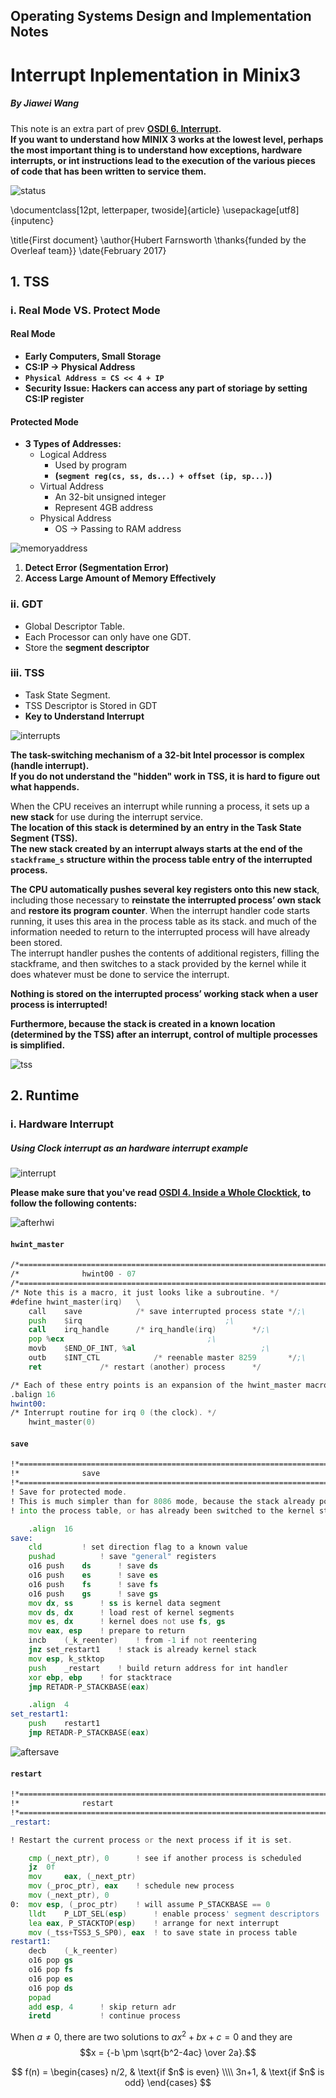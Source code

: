 ## Operating Systems Design and Implementation Notes

# Interrupt Inplementation in Minix3

##### By Jiawei Wang


This note is an extra part of prev **[OSDI 6. Interrupt](https://github.com/Angold-4/OSDI/blob/master/Chapter/Chapter2/6Interrupt.md).**<br>
**If you want to understand how MINIX 3 works at the lowest level, perhaps the most important thing is to understand how exceptions, hardware interrupts, or int <nnn> instructions lead to the execution of the various pieces of code that has been written to service them.**

![status](Sources/status.png)

\documentclass[12pt, letterpaper, twoside]{article}
\usepackage[utf8]{inputenc}

\title{First document}
\author{Hubert Farnsworth \thanks{funded by the Overleaf team}}
\date{February 2017}

## 1. TSS

### i. Real Mode VS. Protect Mode

#### Real Mode
* **Early Computers, Small Storage**
* **CS:IP -> Physical Address** <br>
* **`Physical Address = CS << 4 + IP`**
* **Security Issue: Hackers can access any part of storiage by setting CS:IP register**

#### Protected Mode

* **3 Types of Addresses:**
    * Logical Address
        * Used by program 
        * **(`segment reg(cs, ss, ds...) + offset (ip, sp...)`)**
    * Virtual Address
        * An 32-bit unsigned integer
        * Represent 4GB address
    * Physical Address
        * OS -> Passing to RAM address

![memoryaddress](Sources/memoryaddress.png)

1. **Detect Error (Segmentation Error)**
2. **Access Large Amount of Memory Effectively**


### ii. GDT
* Global Descriptor Table.
* Each Processor can only have one GDT.
* Store the **segment descriptor**


### iii. TSS
* Task State Segment.
* TSS Descriptor is Stored in GDT
* **Key to Understand Interrupt**

![interrupts](Sources/interrupts.png)

**The task-switching mechanism of a 32-bit Intel processor is complex (handle interrupt).**<br>
**If you do not understand the "hidden" work in TSS, it is hard to figure out what happends.**<br>

When the CPU receives an interrupt while running a process, it sets up a **new stack** for use during the interrupt service.<br>
**The location of this stack is determined by an entry in the Task State Segment (TSS).**<br>
**The new stack created by an interrupt always starts at the end of the `stackframe_s` structure within the process table entry of the interrupted process.**
<br>

**The CPU automatically pushes several key registers onto this new stack**, including those necessary to **reinstate the interrupted process’ own stack** and **restore its program counter**. When the interrupt handler code starts running, it uses this area in the process table as its stack. and much of the information needed to return to the interrupted process will have already been stored. <br>The interrupt handler pushes the contents of additional registers, filling the stackframe, and then switches to a stack provided by the kernel while it does whatever must be done to service the interrupt.

**Nothing is stored on the interrupted process’ working stack when a user process is interrupted!**

**Furthermore, because the stack is created in a known location (determined by the TSS) after an interrupt, control of multiple processes is simplified.**


![tss](Sources/tss.png)

## 2. Runtime


### i. Hardware Interrupt
##### Using Clock interrupt as an hardware interrupt example

![interrupt](Sources/interrupt.png)

**Please make sure that you've read [OSDI 4. Inside a Whole Clocktick](https://github.com/Angold-4/OSDI/blob/master/Chapter/Chapter2/4ClockTick.md), to follow the following contents:**

![afterhwi](Sources/afterhwi.png)

#### `hwint_master`

```asm
/*===========================================================================*/
/*				hwint00 - 07				                               */
/*===========================================================================*/
/* Note this is a macro, it just looks like a subroutine. */
#define hwint_master(irq)	\
	call	save			/* save interrupted process state */;\
	push	$irq							    ;\
	call	irq_handle		/* irq_handle(irq) 		  */;\
	pop	%ecx							    ;\
	movb	$END_OF_INT, %al						    ;\
	outb	$INT_CTL			/* reenable master 8259		  */;\
	ret				/* restart (another) process      */

/* Each of these entry points is an expansion of the hwint_master macro */
.balign	16
hwint00:
/* Interrupt routine for irq 0 (the clock). */
	hwint_master(0)
```

#### `save`

```asm
!*===========================================================================*
!*				save					                                   *
!*===========================================================================*
! Save for protected mode.
! This is much simpler than for 8086 mode, because the stack already points
! into the process table, or has already been switched to the kernel stack.

	.align	16
save:
	cld			! set direction flag to a known value
	pushad			! save "general" registers
    o16	push	ds		! save ds
    o16	push	es		! save es
    o16	push	fs		! save fs
    o16	push	gs		! save gs
	mov	dx, ss		! ss is kernel data segment
	mov	ds, dx		! load rest of kernel segments
	mov	es, dx		! kernel does not use fs, gs
	mov	eax, esp	! prepare to return
	incb	(_k_reenter)	! from -1 if not reentering
	jnz	set_restart1	! stack is already kernel stack
	mov	esp, k_stktop
	push	_restart	! build return address for int handler
	xor	ebp, ebp	! for stacktrace
	jmp	RETADR-P_STACKBASE(eax)

	.align	4
set_restart1:
	push	restart1
	jmp	RETADR-P_STACKBASE(eax)
```

![aftersave](Sources/aftersave.png)

#### `restart`

```asm
!*===========================================================================*
!*				restart					                                *     
!*===========================================================================*
_restart:

! Restart the current process or the next process if it is set. 

	cmp	(_next_ptr), 0		! see if another process is scheduled
	jz	0f
	mov 	eax, (_next_ptr)
	mov	(_proc_ptr), eax	! schedule new process 
	mov	(_next_ptr), 0
0:	mov	esp, (_proc_ptr)	! will assume P_STACKBASE == 0
	lldt	P_LDT_SEL(esp)		! enable process' segment descriptors 
	lea	eax, P_STACKTOP(esp)	! arrange for next interrupt
	mov	(_tss+TSS3_S_SP0), eax	! to save state in process table
restart1:
	decb	(_k_reenter)
    o16	pop	gs
    o16	pop	fs
    o16	pop	es
    o16	pop	ds
	popad
	add	esp, 4		! skip return adr
	iretd			! continue process
```


When $a \ne 0$, there are two solutions to $ax^2 + bx + c = 0$ and they are 
$$x = {-b \pm \sqrt{b^2-4ac} \over 2a}.$$

$$
f(n) =
\begin{cases}
n/2,  & \text{if $n$ is even} \\\\ 3n+1, & \text{if $n$ is odd}
\end{cases}
$$













